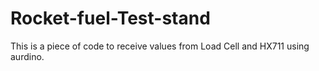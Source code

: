 # Rocket-fuel-Test-stand
This is a piece of code to receive values from Load Cell and HX711 using aurdino. 

